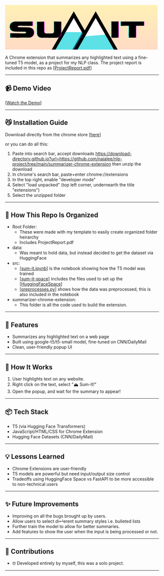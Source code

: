 ![logo](summarizer-chrome-extension/images/graphicdesignismypassion.png "logo!")


A Chrome extension that summarizes any highlighted text using a fine-tuned T5 model, as a project for my NLP class. The project report is included in this repo as [[ProjectReport.pdf](ProjectReport.pdf)]


---

## 📹 Demo Video
[[Watch the Demo](https://www.youtube.com/watch?v=S_Ph9YNmtqs)]

---

## 😼 Installation Guide
Download directly from the chrome store [[here](https://chromewebstore.google.com/detail/chnkeiloanghpilkffndigbnblefgdae?utm_source=item-share-cb)]


or you can do all this:
1. Paste into search bar, accept downloads https://download-directory.github.io?url=https://github.com/najalee/nlp-project/tree/main/summarizer-chrome-extension then unzip the download
2. In chrome's search bar, paste+enter chrome://extensions
3. In the top right, enable "developer mode"
4. Select "load unpacked" (top left corner, undernearth the title "extensions")
5. Select the unzipped folder

---

## 🦧 How This Repo Is Organized

- Root Folder:
    - These were made with my template to easily create organized folder heirarchy
    - Includes ProjectReport.pdf
- data:
    - Was meant to hold data, but instead decided to get the dataset via HuggingFace
- src:
    - [[sum-it.ipynb](src/sum-it.ipynb)] is the notebook showing how the T5 model was trained
    - [[sum-it-space](src/sum-it-space)] includes the files used to set up the [[HuggingFaceSpace](https://huggingface.co/spaces/najalee/sum-it)]
    - [[preprocesses.py](src/preprocesses.py)] shows how the data was preprocessed, this is also included in the notebook
- summarizer-chrome-extension:
    - This folder is all the code used to build the extension.

---

## 🚀 Features
- Summarizes any highlighted text on a web page
- Built using google-t5/t5-small model, fine-tuned on CNN/DailyMail
- Clean, user-friendly popup UI

---

## 🧠 How It Works
1. User highlights text on any website.
2. Right click on the text, select "🏔️ Sum-It!"
3. Open the popup, and wait for the summary to appear!

---

## 📦 Tech Stack
- T5 (via Hugging Face Transformers)
- JavaScript/HTML/CSS for Chrome Extension
- Hugging Face Datasets (CNN/DailyMail)

---

## 💡 Lessons Learned
- Chrome Extensions are user-friendly
- T5 models are powerful but need input/output size control
- Tradeoffs using HuggingFace Space vs FastAPI to be more accessible to non-technical users

---

## ✨ Future Improvements
- Improving on all the bugs brought up by users.
- Allow users to select di↵erent summary styles i.e. bulleted lists
- Further train the model to allow for better summaries.
- Add features to show the user when the input is being processed or not.

---

## 👤 Contributions
- 🤓 Developed entirely by myself, this was a solo project.

---
 
